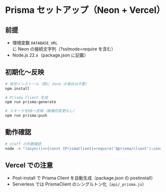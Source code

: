 # Prisma セットアップ（Neon + Vercel）

## 前提

- 環境変数 `DATABASE_URL` に Neon の接続文字列（?sslmode=require を含む）
- Node.js 22.x（package.json に記載）

## 初期化〜反映

```bash
# 依存インストール（既に done の場合は不要）
npm install

# Prisma Client 生成
npm run prisma:generate

# スキーマをDBへ反映（破壊的変更なし）
npm run prisma:push
```

## 動作確認

```bash
# staff の件数確認
node -e "(async()=>{const {PrismaClient}=require('@prisma/client');const p=new PrismaClient();console.log('staff count:',await p.staff.count());await p.$disconnect();})()"
```

## Vercel での注意

- Post-install で Prisma Client を自動生成（package.json の postinstall）
- Serverless では PrismaClient のシングルトン化（`api/_prisma.js`）
